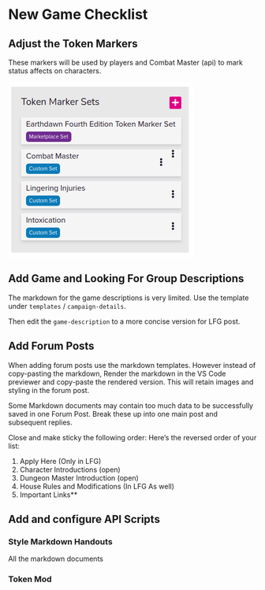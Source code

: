 # New Game Checklist

## Adjust the Token Markers

These markers will be used by players and Combat Master (api) to mark status affects on characters.

![Token Markers](./images/token-marker-sets.png)

## Add Game and Looking For Group Descriptions

The markdown for the game descriptions is very limited. Use the template under `templates` / `campaign-details`.

Then edit the `game-description` to a more concise version for LFG post.

## Add Forum Posts

When adding forum posts use the markdown templates. However instead of copy-pasting the markdown, Render the markdown in the VS Code previewer and copy-paste the rendered version. This will retain images and styling in the forum post.

Some Markdown documents may contain too much data to be successfully saved in one Forum Post. Break these up into one main post and subsequent replies.

Close and make sticky the following order:
Here’s the reversed order of your list:

1. Apply Here (Only in LFG)  
2. Character Introductions (open)  
3. Dungeon Master Introduction (open)  
4. House Rules and Modifications (In LFG As well)  
5. Important Links**


## Add and configure API Scripts

### Style Markdown Handouts

All the markdown documents 

### Token Mod



### 

